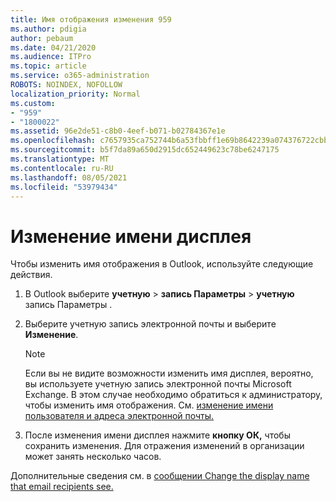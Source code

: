```yaml
---
title: Имя отображения изменения 959
ms.author: pdigia
author: pebaum
ms.date: 04/21/2020
ms.audience: ITPro
ms.topic: article
ms.service: o365-administration
ROBOTS: NOINDEX, NOFOLLOW
localization_priority: Normal
ms.custom:
- "959"
- "1800022"
ms.assetid: 96e2de51-c8b0-4eef-b071-b02784367e1e
ms.openlocfilehash: c7657935ca752744b6a53fbbff1e69b8642239a074376722cbb0b1fa4036650c
ms.sourcegitcommit: b5f7da89a650d2915dc652449623c78be6247175
ms.translationtype: MT
ms.contentlocale: ru-RU
ms.lasthandoff: 08/05/2021
ms.locfileid: "53979434"
---
```

# <a name="change-your-display-name"></a>Изменение имени дисплея
  
Чтобы изменить имя отображения в Outlook, используйте следующие действия.
  
1. В Outlook выберите **учетную** \> **запись Параметры** \> **учетную** запись Параметры .

2. Выберите учетную запись электронной почты и выберите **Изменение**.

    > [!NOTE]
    > Если вы не видите возможности изменить имя дисплея, вероятно, вы используете учетную запись электронной почты Microsoft Exchange. В этом случае необходимо обратиться к администратору, чтобы изменить имя отображения. См. [изменение имени пользователя и адреса электронной почты.](https://docs.microsoft.com/microsoft-365/admin/add-users/change-a-user-name-and-email-address)
  
3. После изменения имени дисплея нажмите **кнопку ОК,** чтобы сохранить изменения. Для отражения изменений в организации может занять несколько часов.

Дополнительные сведения см. в [сообщении Change the display name that email recipients see.](https://support.office.com/article/2b53331a-ba2a-4803-88dc-ac9fe376c8a9.aspx)
  